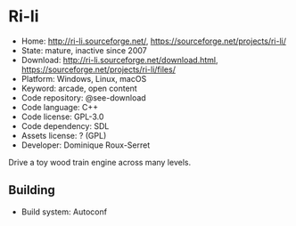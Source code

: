 # Ri-li

- Home: http://ri-li.sourceforge.net/, https://sourceforge.net/projects/ri-li/
- State: mature, inactive since 2007
- Download: http://ri-li.sourceforge.net/download.html, https://sourceforge.net/projects/ri-li/files/
- Platform: Windows, Linux, macOS
- Keyword: arcade, open content
- Code repository: @see-download
- Code language: C++
- Code license: GPL-3.0
- Code dependency: SDL
- Assets license: ? (GPL)
- Developer: Dominique Roux-Serret

Drive a toy wood train engine across many levels.

## Building

- Build system: Autoconf
